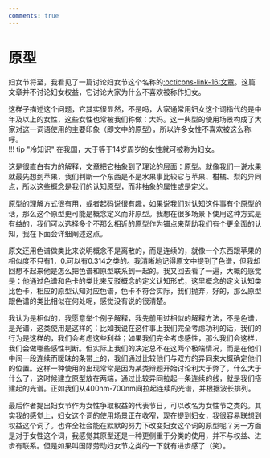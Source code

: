 ```yaml
---
comments: true
---
```

# 原型

妇女节将至，我看见了一篇讨论妇女节这个名称的[:octicons-link-16:文章](https://mp.weixin.qq.com/s/yuGoPszsDpBs6GPdw52AOQ)。这篇文章并不讨论妇女权益，它讨论大家为什么不喜欢被称作妇女。  

这样子描述这个问题，它其实很显然，不是吗，大家通常用妇女这个词指代的是中年及以上的女性，这些女性也常被我们称做：大妈。这一典型的使用场景构成了大家对这一词语使用的主要印象（即文中的原型），所以许多女性不喜欢被这么称呼。  
!!! tip "冷知识"
    在我国，大于等于14岁周岁的女性就可被称为妇女。

这是很直白有力的解释，文章把它抽象到了理论的层面：原型。就像我们一说水果就最先想到苹果，我们判断一个东西是不是水果事比较它与苹果、柑橘、梨的异同点，所以这些概念是我们的认知原型，而非抽象的属性或是定义。 

原型的理解方式很有用，或者起码说很有趣，如果说我们对认知这件事有个原型的话，那么这个原型更可能是概念定义而非原型。我想在很多场景下使用这种方式是有益的，我们可以选择多个不那么相近的原型作为锚点来帮助我们有个更全面的认知，我在下面会详细阐述这点。  

原文还用色谱做类比来说明概念不是离散的，而是连续的，就像一个东西跟苹果的相似度不只有1，0.可以有0.314之类的。我清晰地记得原文中提到了色谱，但我却回想不起来他是怎么把色谱和原型联系到一起的。我又回去看了一遍，大概的感觉是：他通过色谱和色卡的类比来反驳概念的定义认知形式，这里概念的定义认知类比色卡，相应的原型认知对应色谱，色卡不符合实际，我们抛弃，好的，那么原型跟色谱的类比相似在何处呢，感觉没有说的很清楚。  

我认为是相似的，我愿意举个例子解释，我先前用过相似的解释方法，不是色谱，是光谱，这类使用是这样的：比如我说在这件事上我们完全考虑功利的话，我们的行为是这样的，我们会考虑这些利益；如果我们完全考虑感性，那么我们会这样，我们会做哪些感性判断。但实际上我们的决定总不在这两个极端情况，而是在他们中间一段连续而暧昧的条带上的，我们通过比较他们与双方的异同来大概确定他们的位置。这样一种使用的出现常常是因为某类辩题开始讨论利大于弊了，什么大于什么了，这时候建立原型放在两端，通过比较异同拉起一条连续的线，就是我们搭建起的光谱。正如我们从400nm-700nm间拉起连续的光谱，并根据波长排列。   

最后作者提出妇女节作为女性争取权益的代表节日，可以改名为女性节之类的。其实我的感觉上，妇女这个词的使用场景正在收窄，现在提到妇女，我很容易联想到权益这个词了。也许全社会能在默默的努力下改变妇女这个词的原型呢？另一方面是对于女性这个词，我感觉其原型还是一种更侧重于分类的使用，并不与权益、进步有联系。但是如果叫国际劳动妇女节之类的一下就有进步感了（笑）。  
